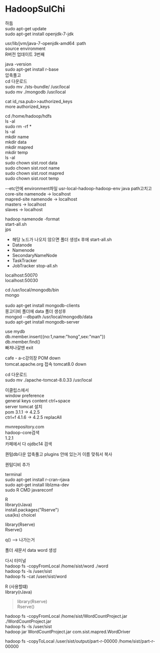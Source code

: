 # HadoopSulChi
하둡</br>
sudo apt-get update</br>
sudo apt-get install openjdk-7-jdk</br>

usr/lib/jvm/java-7-openjdk-amd64 :path</br>
source environment</br>
R버전 업데이트 3번째</br>

java -version</br>
sudo apt-get install r-base</br>
압축풀고</br>
cd 다운로드</br>
sudo mv ./sts-bundle/ /usr/local</br>
sudo mv ./mongodb /usr/local</br>


cat id_rsa.pub>>authorized_keys</br>
more authorized_keys</br>

cd /home/hadoop/hdfs</br>
ls -al</br>
sudo rm -rf *</br>
ls -al</br>
mkdir name</br>
mkdir data</br>
mkdir mapred</br>
mkdir temp</br>
ls -al</br>
sudo chown sist.root data</br>
sudo chown sist.root name</br>
sudo chown sist.root mapred</br>
sudo chown sist.root temp</br>

--etc안에 environment파일
usr-local-hadoop-hadoop-env java path고치고</br>
core-site namenode -> localhost</br>
mapred-site namenode -> localhost</br>
masters -> localhost</br>
slaves -> localhost</br>

hadoop namenode -format</br>
start-all.sh</br>
jps</br>
   - 해당 노드가 나오지 않으면 폴더 생성x 후에 start-all.sh
   - Datanode
   - Namenode
   - SecondaryNameNode
   - TaskTracker
   - JobTracker
stop-all.sh</br>


localhost:50070</br>
localhost:50030</br>

cd /usr/local/mongodb/bin</br>
mongo</br></br>
sudo apt-get install mongodb-clients</br>
몽고디비 폴더에 data 폴더 생성후 </br>
mongod --dbpath /usr/local/mongodb/data</br>
sudo apt-get install mongodb-server</br>

use mydb</br>
 db.member.insert({no:1,name:"hong",sex:"man"})</br>
db.member.find()</br>
빠져나갈땐 exit</br>

cafe - a-c강의장 POM down</br>
tomcat.apache.org 접속 tomcat8.0 down</br>

cd 다운로드</br>
sudo mv ./apache-tomcat-8.0.33 /usr/local</br>

이클립스에서 </br>
window preference</br>
general keys content ctrl+space</br>
server tomcat 설치</br>
pom 3.1.1 -> 4.2.5</br>
ctrl+f 4.1.6 -> 4.2.5 replacAll </br>

mvnrepository.com</br>
hadoop-core검색</br>
1.2.1 </br>
카페에서 다
ojdbc14 검색</br>

퀀텀db다운 압축풀고 plugins 안에 있는거 이름 맞춰서 복사</br>

퀀텀디비 추가 </br>

terminal</br>
sudo apt-get install r-cran-rjava</br>
sudo apt-get install liblzma-dev</br>
sudo R CMD javareconf</br>

R</br>
library(rJava)</br>
install.packages("Rserve")</br>
usa(ks) choicel</br>

library(Rserve)</br>
Rserve()</br>

q() --> 나가는거</br>

폴더 새문서 data word 생성</br>

다시 터미널</br>
hadoop fs -copyFromLocal /home/sist/word ./word</br>
hadoop fs -ls /user/sist</br>
hadoop fs -cat /user/sist/word</br>

R (사용할떄)</br>
library(rJava)</br>
> library(Rserve)</br>
> Rserve()</br>

hadoop fs -copyFromLocal /home/sist/WordCountProject.jar ./WordCountProject.jar</br>
hadoop fs -ls /user/sist</br>
hadoop jar WordCountProject.jar com.sist.mapred.WordDriver</br>

 hadoop fs -copyToLocal /user/sist/output/part-r-00000 /home/sist/part-r-00000</br>


